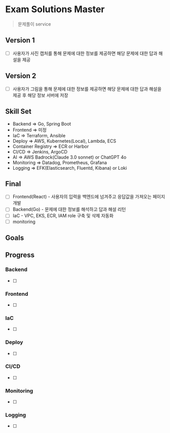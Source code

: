 # Exam Solutions Master

> 문제풀이 service

## Version 1

- [ ] 사용자가 사진 캡처를 통해 문제에 대한 정보를 제공하면 해당 문제에 대한 답과 해설을 제공  

## Version 2

- [ ] 사용자가 그림을 통해 문제에 대한 정보를 제공하면 해당 문제에 대한 답과 해설을 제공 후 해당 정보 서버에 저장  

## Skill Set

- Backend => Go, Spring Boot
- Frontend => 미정
- IaC => Terraform, Ansible
- Deploy => AWS, Kubernetes(Local), Lambda, ECS
- Container Registry => ECR or Harbor
- CI/CD => Jenkins, ArgoCD
- AI => AWS Badrock(Claude 3.0 sonnet) or ChatGPT 4o
- Monitoring => Datadog, Prometheus, Grafana
- Logging => EFK(Elasticsearch, Fluentd, Kibana) or Loki

## Final

- [ ] Frontend(React) - 사용자의 입력을 백엔드에 넘겨주고 응답값을 가져오는 페이지 개발
- [ ] Backend(Go) - 문제에 대한 정보를 해석하고 답과 해설 리턴
- [ ] IaC - VPC, EKS, ECR, IAM role 구축 및 삭제 자동화
- [ ] monitoring

## Goals

## Progress

### Backend
- [ ]

### Frontend
- [ ]
### IaC
- [ ]

### Deploy
- [ ]

### CI/CD
- [ ]

### Monitoring
- [ ]

### Logging
- [ ]

